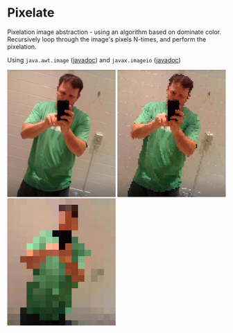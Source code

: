 # Pixelate
Pixelation image abstraction - using an algorithm based on dominate color.
Recursively loop through the image's pixels N-times, and perform the pixelation.

Using `java.awt.image` ([javadoc](http://docs.oracle.com/javase/6/docs/api/java/awt/image/package-summary.html)) and `javax.imageio` ([javadoc](http://docs.oracle.com/javase/6/docs/api/javax/imageio/package-summary.html)) 

<img src="https://github.com/mrisney/pixelate/raw/master/image.jpg" width="250"> <img src="https://github.com/mrisney/pixelate/raw/master/image-pixelated.jpg" width="250"> <img src="https://github.com/mrisney/pixelate/raw/master/image-more-pixelated.jpg" width="250">
